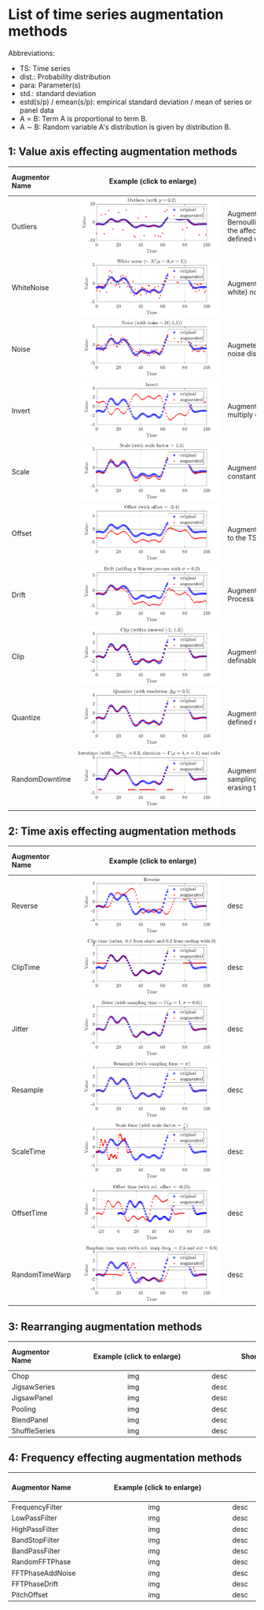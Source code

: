 # List of time series augmentation methods

Abbreviations:
 - TS: Time series
 - dist.: Probability distribution
 - para: Parameter(s)
 - std.: standard deviation
 - estd(s/p) / emean(s/p): empirical standard deviation / mean of series or panel data
 - A &prop; B: Term A is proportional to term B.
 - A &sim; B: Random variable A's distribution is given by distribution B.

## 1: Value axis effecting augmentation methods

| Augmentor Name | &nbsp;&nbsp;&nbsp;&nbsp;&nbsp;&nbsp;&nbsp;&nbsp;&nbsp;&nbsp;&nbsp;&nbsp;&nbsp;&nbsp;&nbsp;&nbsp;&nbsp;Example&nbsp;(click&nbsp;to&nbsp;enlarge)&nbsp;&nbsp;&nbsp;&nbsp;&nbsp;&nbsp;&nbsp;&nbsp;&nbsp;&nbsp;&nbsp;&nbsp;&nbsp; | &nbsp;&nbsp;&nbsp;&nbsp;&nbsp;&nbsp;&nbsp;&nbsp;&nbsp;&nbsp;&nbsp;&nbsp;&nbsp;&nbsp;&nbsp;&nbsp;Short&nbsp;description&nbsp;&nbsp;&nbsp;&nbsp;&nbsp;&nbsp;&nbsp;&nbsp;&nbsp;&nbsp;&nbsp;&nbsp;&nbsp;&nbsp;&nbsp;&nbsp; | &nbsp;&nbsp;&nbsp;&nbsp;&nbsp;&nbsp;&nbsp;&nbsp;&nbsp;Parameters&nbsp;&nbsp;&nbsp;&nbsp;&nbsp;&nbsp;&nbsp;&nbsp;&nbsp; | No. of para. | Fittable&nbsp;Param.&nbsp;to series / panel? | reversible | random | changing TS length | Sources |
| :-- | :---: | :-------------- | :------- | :--: | :--- | :------: | :--: | :--------------: | :-- |
|Outliers|![image outliers](img/Outliers.png)|Augmenter adds outliers using a Bernoulli process and substitutes the affected samples by user defined values/dist.|p, substitute value / dist.|2|outlier dist. scale &prop; estd(s/p)|no|yes|no| |
|WhiteNoise|![image white noise](img/White_noise.png)|Augmenter adding Gaussian (i.e. white) noise to each TS.|std. of noise|1|std of noise &prop; estd(s/p)|no|yes|no| |
|Noise|![image Outliers](img/Noise.png)| Augmeter adding any user defined noise dist. to TS.|noise distribution description|dep.|dist. scale para. &prop; estd(s/p)|no|yes|no| |
|Invert|![image invert](img/Invert.png)|Augmenter inverting the TS (i.e. multiply each value with -1).|-|0|-|yes|no|no| |
|Scale|![image scale](img/Scale.png)|Augmenter scaling the TS by a constant factor.|scale factor|1|scale factor &prop; estd(s/p)|yes|no|no| |
|Offset|![image offset](img/Offset.png)|Augmenter adding a constant offset to the TS.|offset|1|offset &prop; emean(s/p)|yes|no|no| |
|Drift|![image drift](img/Drift.png)|Augmenter adding a random Wiener Process to TS.|std. of Wiener process|1|std of Wiener &prop; estd(s/p)|no|yes|no| |
|Clip|![image clip](img/Clip.png)|Augmenter clipping the TS between definable min and max values.|min, max|2|min, max &prop; quantile(s/p)|no|no|no| |
|Quantize|![image quantize](img/Quantize.png)|Augmenter quantizes TS (down) to defined resolution.|resolution increment|1|resolution increment &prop; estd(s/p)|no|no|no| |
|RandomDowntime|![image random Drift](img/Random_downtime.png)| Augmenter simulating user defined sampling failures by substituting or erasing the effected TS samples. |downtime percentage, mean and std. of a downtime's duration, substitute|4|-|no|yes|no| |

## 2: Time axis effecting augmentation methods

| Augmentor Name | &nbsp;&nbsp;&nbsp;&nbsp;&nbsp;&nbsp;&nbsp;&nbsp;&nbsp;&nbsp;&nbsp;&nbsp;&nbsp;&nbsp;&nbsp;&nbsp;&nbsp;Example&nbsp;(click&nbsp;to&nbsp;enlarge)&nbsp;&nbsp;&nbsp;&nbsp;&nbsp;&nbsp;&nbsp;&nbsp;&nbsp;&nbsp;&nbsp;&nbsp;&nbsp; | &nbsp;&nbsp;&nbsp;&nbsp;&nbsp;&nbsp;&nbsp;&nbsp;&nbsp;&nbsp;&nbsp;&nbsp;&nbsp;&nbsp;&nbsp;&nbsp;Short&nbsp;description&nbsp;&nbsp;&nbsp;&nbsp;&nbsp;&nbsp;&nbsp;&nbsp;&nbsp;&nbsp;&nbsp;&nbsp;&nbsp;&nbsp;&nbsp;&nbsp; | &nbsp;&nbsp;&nbsp;&nbsp;&nbsp;&nbsp;&nbsp;&nbsp;&nbsp;Parameters&nbsp;&nbsp;&nbsp;&nbsp;&nbsp;&nbsp;&nbsp;&nbsp;&nbsp; | No. of para. | Fittable&nbsp;Param.&nbsp;to series / panel? | reversible | random | changing TS length | Sources |
| :-- | :---: | :-------------- | :------- | :--: | :--- | :------: | :--: | :--------------: | :-- |
|Reverse|![image invert](img/Reverse.png)| desc | para | no. | fittable | rev. | rand. | length | sources |
|ClipTime|![image invert](img/Clip_time.png)| desc | para | no. | fittable | rev. | rand. | length | sources |
|Jitter|![image invert](img/Jitter.png)| desc | para | no. | fittable | rev. | rand. | length | sources |
|Resample|![image invert](img/Resample.png)| desc | para | no. | fittable | rev. | rand. | length | sources |
|ScaleTime|![image invert](img/Scale_time.png)| desc | para | no. | fittable | rev. | rand. | length | sources |
|OffsetTime|![image invert](img/Offset_time.png)| desc | para | no. | fittable | rev. | rand. | length | sources |
|RandomTimeWarp|![image invert](img/Random_time_warp.png)| desc | para | no. | fittable | rev. | rand. | length | sources |

## 3: Rearranging augmentation methods

| Augmentor Name | &nbsp;&nbsp;&nbsp;&nbsp;&nbsp;&nbsp;&nbsp;&nbsp;&nbsp;&nbsp;&nbsp;&nbsp;&nbsp;&nbsp;&nbsp;&nbsp;&nbsp;Example&nbsp;(click&nbsp;to&nbsp;enlarge)&nbsp;&nbsp;&nbsp;&nbsp;&nbsp;&nbsp;&nbsp;&nbsp;&nbsp;&nbsp;&nbsp;&nbsp;&nbsp; | &nbsp;&nbsp;&nbsp;&nbsp;&nbsp;&nbsp;&nbsp;&nbsp;&nbsp;&nbsp;&nbsp;&nbsp;&nbsp;&nbsp;&nbsp;&nbsp;Short&nbsp;description&nbsp;&nbsp;&nbsp;&nbsp;&nbsp;&nbsp;&nbsp;&nbsp;&nbsp;&nbsp;&nbsp;&nbsp;&nbsp;&nbsp;&nbsp;&nbsp; | &nbsp;&nbsp;&nbsp;&nbsp;&nbsp;&nbsp;&nbsp;&nbsp;&nbsp;Parameters&nbsp;&nbsp;&nbsp;&nbsp;&nbsp;&nbsp;&nbsp;&nbsp;&nbsp; | No. of para. | Fittable&nbsp;Param.&nbsp;to series / panel? | reversible | random | changing TS length | Sources |
| :-- | :---: | :-------------- | :------- | :--: | :--- | :------: | :--: | :--------------: | :-- |
|Chop| img | desc | para | no. | fittable | rev. | rand. | length | sources |
|JigsawSeries| img | desc | para | no. | fittable | rev. | rand. | length | sources |
|JigsawPanel| img | desc | para | no. | fittable | rev. | rand. | length | sources |
|Pooling| img | desc | para | no. | fittable | rev. | rand. | length | sources |
|BlendPanel| img | desc | para | no. | fittable | rev. | rand. | length | sources |
|ShuffleSeries| img | desc | para | no. | fittable | rev. | rand. | length | sources |

## 4: Frequency effecting augmentation methods

| Augmentor Name | &nbsp;&nbsp;&nbsp;&nbsp;&nbsp;&nbsp;&nbsp;&nbsp;&nbsp;&nbsp;&nbsp;&nbsp;&nbsp;&nbsp;&nbsp;&nbsp;&nbsp;Example&nbsp;(click&nbsp;to&nbsp;enlarge)&nbsp;&nbsp;&nbsp;&nbsp;&nbsp;&nbsp;&nbsp;&nbsp;&nbsp;&nbsp;&nbsp;&nbsp;&nbsp; | &nbsp;&nbsp;&nbsp;&nbsp;&nbsp;&nbsp;&nbsp;&nbsp;&nbsp;&nbsp;&nbsp;&nbsp;&nbsp;&nbsp;&nbsp;&nbsp;Short&nbsp;description&nbsp;&nbsp;&nbsp;&nbsp;&nbsp;&nbsp;&nbsp;&nbsp;&nbsp;&nbsp;&nbsp;&nbsp;&nbsp;&nbsp;&nbsp;&nbsp; | &nbsp;&nbsp;&nbsp;&nbsp;&nbsp;&nbsp;&nbsp;&nbsp;&nbsp;Parameters&nbsp;&nbsp;&nbsp;&nbsp;&nbsp;&nbsp;&nbsp;&nbsp;&nbsp; | No. of para. | Fittable&nbsp;Param.&nbsp;to series / panel? | reversible | random | changing TS length | Sources |
| :-- | :---: | :-------------- | :------- | :--: | :--- | :------: | :--: | :--------------: | :-- |
|FrequencyFilter| img | desc | para | no. | fittable | rev. | rand. | length | sources |
|LowPassFilter| img | desc | para | no. | fittable | rev. | rand. | length | sources |
|HighPassFilter| img | desc | para | no. | fittable | rev. | rand. | length | sources |
|BandStopFilter| img | desc | para | no. | fittable | rev. | rand. | length | sources |
|BandPassFilter| img | desc | para | no. | fittable | rev. | rand. | length | sources |
|RandomFFTPhase| img | desc | para | no. | fittable | rev. | rand. | length | sources |
|FFTPhaseAddNoise| img | desc | para | no. | fittable | rev. | rand. | length | sources |
|FFTPhaseDrift| img | desc | para | no. | fittable | rev. | rand. | length | sources |
|PitchOffset| img | desc | para | no. | fittable | rev. | rand. | length | sources |

